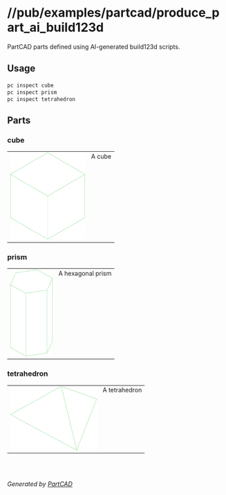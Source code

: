 # //pub/examples/partcad/produce_part_ai_build123d

PartCAD parts defined using AI-generated build123d scripts.

## Usage
```shell
pc inspect cube
pc inspect prism
pc inspect tetrahedron
```


## Parts

### cube
<table><tr>
<td valign=top><a href="cube.py"><img src="././cube.svg" style="width: auto; height: auto; max-width: 200px; max-height: 200px;"></a></td>
<td valign=top>A cube</td>
</tr></table>

### prism
<table><tr>
<td valign=top><a href="prism.py"><img src="././prism.svg" style="width: auto; height: auto; max-width: 200px; max-height: 200px;"></a></td>
<td valign=top>A hexagonal prism</td>
</tr></table>

### tetrahedron
<table><tr>
<td valign=top><a href="tetrahedron.py"><img src="././tetrahedron.svg" style="width: auto; height: auto; max-width: 200px; max-height: 200px;"></a></td>
<td valign=top>A tetrahedron</td>
</tr></table>

<br/><br/>

*Generated by [PartCAD](https://partcad.org/)*

